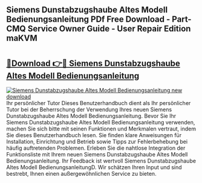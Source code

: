 ## Siemens Dunstabzugshaube Altes Modell Bedienungsanleitung PDf Free Download - Part-CMQ Service Owner Guide - User Repair Edition maKVM

# <h2><a href="http://df1k4xt.blite.top/?on=Siemens+Dunstabzugshaube+Altes+Modell+Bedienungsanleitung">🔗Download 👉🔴 Siemens Dunstabzugshaube Altes Modell Bedienungsanleitung</a></h2>

[![Siemens Dunstabzugshaube Altes Modell Bedienungsanleitung new download](https://i.imgur.com/lujVjoI.png)](http://df1k4xt.blite.top/?on=Siemens+Dunstabzugshaube+Altes+Modell+Bedienungsanleitung)
Ihr persönlicher Tutor Dieses Benutzerhandbuch dient als Ihr persönlicher Tutor bei der Beherrschung der Verwendung Ihres neuen Siemens Dunstabzugshaube Altes Modell Bedienungsanleitung. Bevor Sie Ihr Siemens Dunstabzugshaube Altes Modell Bedienungsanleitung verwenden, machen Sie sich bitte mit seinen Funktionen und Merkmalen vertraut, indem Sie dieses Benutzerhandbuch lesen. Sie finden klare Anweisungen für Installation, Einrichtung und Betrieb sowie Tipps zur Fehlerbehebung bei häufig auftretenden Problemen. Erleben Sie die nahtlose Integration der Funktionsliste mit Ihrem neuen Siemens Dunstabzugshaube Altes Modell Bedienungsanleitung. Ihr Feedback ist wertvoll Siemens Dunstabzugshaube Altes Modell BedienungsanleitungD. Wir schätzen Ihren Input und sind bestrebt, Ihnen einen außergewöhnlichen Service zu bieten.
